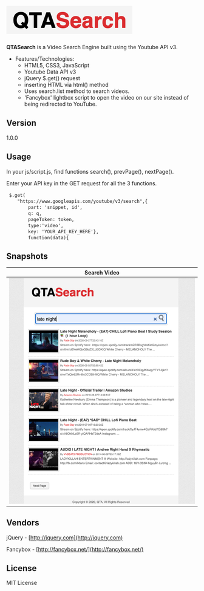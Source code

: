 # ![alt tag](https://github.com/tanhng/utubesearch/blob/master/img/QTASearch.png)
**QTASearch** is a Video Search Engine built using the Youtube API v3.

* Features/Technologies: 
  * HTML5, CSS3, JavaScript
  * Youtube Data API v3
  * jQuery $.get() request
  * inserting HTML via html() method
  * Uses search.list method to search videos.
  * 'Fancybox' lightbox script to open the video on our site instead of being redirected to YouTube.

## Version
1.0.0

 
## Usage
  In your js/script.js, find functions search(), prevPage(), nextPage().  
  
  Enter your API key in the GET request for all the 3 functions.
  
   	 $.get(
		"https://www.googleapis.com/youtube/v3/search",{
			part: 'snippet, id',
			q: q,
			pageToken: token,
			type:'video',
			key: 'YOUR_API_KEY_HERE'},
			function(data){

## Snapshots
  
 **Search Video** | 
--- |
 ![alt text](https://github.com/tanhng/utubesearch/blob/master/img/search-view.png)   |
 

## Vendors
jQuery - [http://jquery.com](http://jquery.com) 

Fancybox - [http://fancybox.net/](http://fancybox.net/)


## License
MIT License
